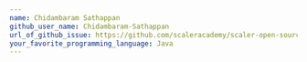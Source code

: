 ```yaml
---
name: Chidambaram Sathappan
github_user_name: Chidambaram-Sathappan
url_of_github_issue: https://github.com/scaleracademy/scaler-open-source-september-challenge/issues/372
your_favorite_programming_language: Java
---
```

